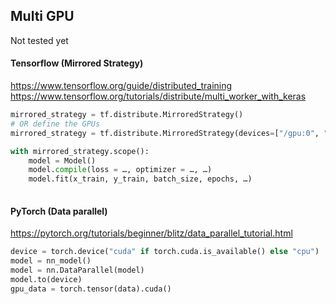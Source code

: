 

## Multi GPU
Not tested yet

#### Tensorflow (Mirrored Strategy)
https://www.tensorflow.org/guide/distributed_training
<br>https://www.tensorflow.org/tutorials/distribute/multi_worker_with_keras
```python
mirrored_strategy = tf.distribute.MirroredStrategy()
# OR define the GPUs
mirrored_strategy = tf.distribute.MirroredStrategy(devices=["/gpu:0", "/gpu:1"])

with mirrored_strategy.scope():
    model = Model()
    model.compile(loss = …, optimizer = …, …)
    model.fit(x_train, y_train, batch_size, epochs, …)
    
```

#### PyTorch (Data parallel)
https://pytorch.org/tutorials/beginner/blitz/data_parallel_tutorial.html
```python
device = torch.device("cuda" if torch.cuda.is_available() else "cpu")
model = nn_model()
model = nn.DataParallel(model)
model.to(device)
gpu_data = torch.tensor(data).cuda()

```
